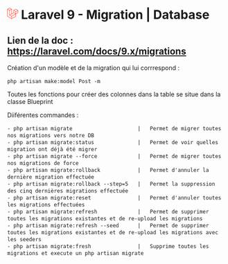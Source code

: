 # ![alt text](./img/logoLaravel.png) Laravel 9 - Migration | Database

## <b>Lien de la doc : https://laravel.com/docs/9.x/migrations </b>
Création d'un modèle et de la migration qui lui corrrespond : 

    php artisan make:model Post -m

Toutes les fonctions pour créer des colonnes dans la table se situe dans la classe Blueprint

Diiférentes commandes : 

    - php artisan migrate                     |   Permet de migrer toutes nos migrations vers notre DB 
    - php artisan migrate:status              |   Permet de voir quelles migration ont déjà été migrer
    - php artisan migrate --force             |   Permet de migrer toutes nos migrations de force
    - php artisan migrate:rollback            |   Permet d'annuler la dernière migration effectuée
    - php artisan migrate:rollback --step=5   |   Permet la suppression des cinq dernières migrations effectuée
    - php artisan migrate:reset               |   Permet d'annuler toutes les migrations effectuées
    - php artisan migrate:refresh             |   Permet de supprimer toutes les migrations existantes et de re-upload les migrations 
    - php artisan migrate:refresh --seed      |   Permet de supprimer toutes les migrations existantes et de re-upload les migrations avec les seeders
    - php artisan migrate:fresh               |   Supprime toutes les migrations et execute un php artisan migrate 
